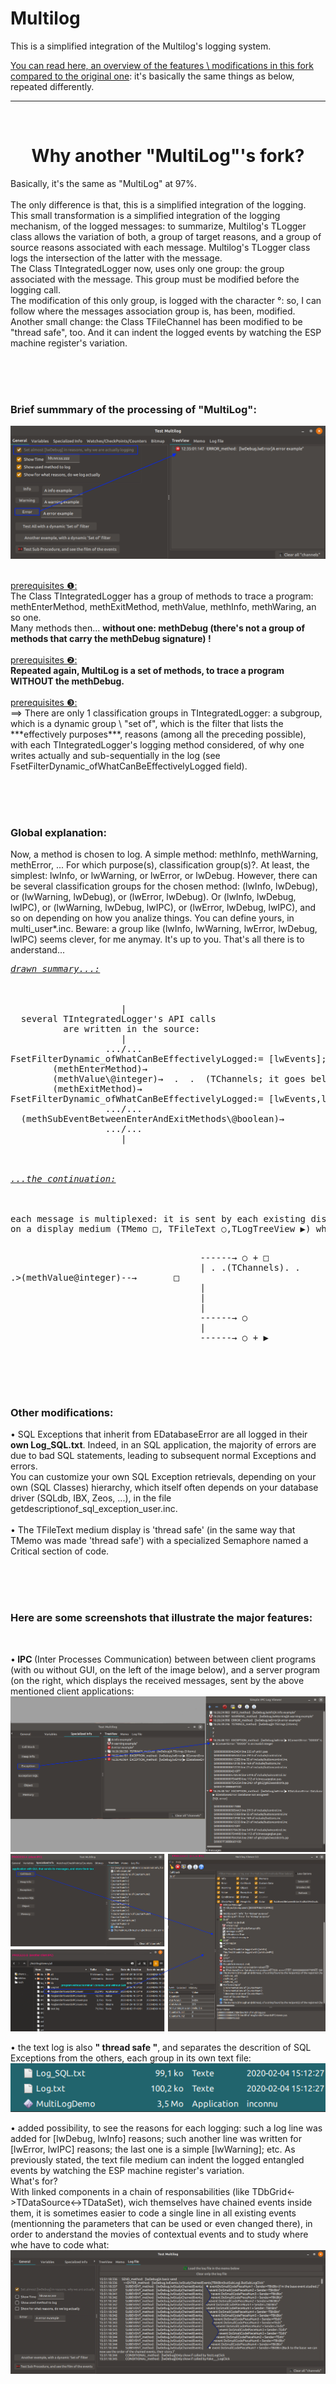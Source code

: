 # Multilog
This is a simplified integration of the Multilog's logging system. 

[You can read here, an overview of the features \ modifications in this fork compared to the original one](https://github.com/devEric69/multilog/blob/master/multilog_doc/overwiew.htm): it's basically the same things as below, repeated differently.
<br>

***

<br>
<h1 align="center"> Why another "MultiLog"'s fork? </h1>
Basically, it's the same as "MultiLog" at 97%.<br>
<br>
The only difference is that, this is a simplified integration of the logging.<br>
This small transformation is a simplified integration of the logging mechanism, of the logged messages: 
to summarize, Multilog's TLogger class allows the variation of both, a group of target reasons, and a group of source reasons associated with each message. 
Multilog's TLogger class logs the intersection of the latter with the message.<br>
The Class TIntegratedLogger now, uses only one group: the group associated with the message. This group must be modified before the logging call.<br>
The modification of this only group, is logged with the character °: so, I can follow where the messages association group is, has been, modified.<br>
Another small change: the Class TFileChannel has been modified to be "thread safe", too. And it can indent the logged events by watching the ESP machine register's variation.
  
<br><br><br>
<h3> Brief summmary of the processing of "MultiLog": </h3>

![multilog_doc/overwiewFiles/ExampleOfMinimumFilter.png](https://github.com/devEric69/multilog/blob/master/multilog_doc/overwiewFiles/ExampleOfMinimumFilter.png)

<br>
<u>prerequisites ❶:</u><br>
The Class TIntegratedLogger has a group of methods to trace a program: methEnterMethod, methExitMethod, methValue, methInfo, methWaring, an so one.<br>
Many methods then... <b>without one: methDebug (there's not a group of methods that carry the methDebug signature) !</b><br>
<br>
<u>prerequisites ❷:</u><br>
<b>Repeated again, MultiLog is a set of methods, to trace a program WITHOUT the methDebug.</b><br>
<br>
<u>prerequisites ❸:</u><br>
==> There are only 1 classification groups in TIntegratedLogger: a subgroup, which is a dynamic group \ "set of", which is the filter that lists the ***effectively purposes***, 
reasons (among all the preceding possible), with each TIntegratedLogger's logging method considered, 
of why one writes actually and sub-sequentially in the log (see FsetFilterDynamic_ofWhatCanBeEffectivelyLogged field).<br>

<br><br><br>
<h3>Global explanation:</h3>
Now, a method is chosen to log. A simple method: methInfo, methWarning, methError, ... For which purpose(s), classification group(s)?. At least, the simplest: lwInfo, or lwWarning, or lwError, or lwDebug.
However, there can be several classification groups for the chosen method: (lwInfo, lwDebug), or (lwWarning, lwDebug), or (lwError, lwDebug). Or (lwInfo, lwDebug, lwIPC), or (lwWarning, lwDebug, lwIPC), or (lwError, lwDebug, lwIPC), and so on depending on how you analize things. 
You can define yours, in multi_user*.inc.
Beware: a group like (lwInfo, lwWarning, lwError, lwDebug, lwIPC) seems clever, for me anymay. It's up to you.
That's all there is to anderstand...
<pre>
<u><i>drawn summary...:</i></u><br>
<br>
                     |
  several TIntegratedLogger's API calls 
          are written in the source:
                     |
                  .../...
FsetFilterDynamic_ofWhatCanBeEffectivelyLogged:= [lwEvents];
        (methEnterMethod)→
        (methValue\@integer)→  .  .  (TChannels; it goes below).  .  .>
        (methExitMethod)→
FsetFilterDynamic_ofWhatCanBeEffectivelyLogged:= [lwEvents,lwDebug];
                  .../...
  (methSubEventBetweenEnterAndExitMethods\@boolean)→
                  .../...
                     |
<br><br>
<u><i>...the continuation:</i></u><br>
<br>
each message is multiplexed: it is sent by each existing display channel over time,
on a display medium (TMemo □, TFileText ○,TLogTreeView ▶) where it is displayed:

&nbsp;&nbsp;&nbsp;&nbsp;&nbsp;&nbsp;&nbsp;&nbsp;&nbsp;&nbsp;&nbsp;&nbsp;&nbsp;&nbsp;&nbsp;&nbsp;&nbsp;&nbsp;&nbsp;&nbsp;&nbsp;&nbsp;&nbsp;&nbsp;&nbsp;&nbsp;&nbsp;&nbsp;&nbsp;&nbsp;&nbsp;&nbsp;&nbsp;&nbsp;&nbsp;&nbsp;------→            ○ + □
&nbsp;&nbsp;&nbsp;&nbsp;&nbsp;&nbsp;&nbsp;&nbsp;&nbsp;&nbsp;&nbsp;&nbsp;&nbsp;&nbsp;&nbsp;&nbsp;&nbsp;&nbsp;&nbsp;&nbsp;&nbsp;&nbsp;&nbsp;&nbsp;&nbsp;&nbsp;&nbsp;&nbsp;&nbsp;&nbsp;&nbsp;&nbsp;&nbsp;&nbsp;&nbsp;&nbsp;|
.  .(TChannels).  .  .>(methValue\@integer)--→&nbsp;&nbsp;&nbsp;&nbsp;&nbsp;&nbsp; □
&nbsp;&nbsp;&nbsp;&nbsp;&nbsp;&nbsp;&nbsp;&nbsp;&nbsp;&nbsp;&nbsp;&nbsp;&nbsp;&nbsp;&nbsp;&nbsp;&nbsp;&nbsp;&nbsp;&nbsp;&nbsp;&nbsp;&nbsp;&nbsp;&nbsp;&nbsp;&nbsp;&nbsp;&nbsp;&nbsp;&nbsp;&nbsp;&nbsp;&nbsp;&nbsp;&nbsp;|
&nbsp;&nbsp;&nbsp;&nbsp;&nbsp;&nbsp;&nbsp;&nbsp;&nbsp;&nbsp;&nbsp;&nbsp;&nbsp;&nbsp;&nbsp;&nbsp;&nbsp;&nbsp;&nbsp;&nbsp;&nbsp;&nbsp;&nbsp;&nbsp;&nbsp;&nbsp;&nbsp;&nbsp;&nbsp;&nbsp;&nbsp;&nbsp;&nbsp;&nbsp;&nbsp;&nbsp;|
&nbsp;&nbsp;&nbsp;&nbsp;&nbsp;&nbsp;&nbsp;&nbsp;&nbsp;&nbsp;&nbsp;&nbsp;&nbsp;&nbsp;&nbsp;&nbsp;&nbsp;&nbsp;&nbsp;&nbsp;&nbsp;&nbsp;&nbsp;&nbsp;&nbsp;&nbsp;&nbsp;&nbsp;&nbsp;&nbsp;&nbsp;&nbsp;&nbsp;&nbsp;&nbsp;&nbsp;|
&nbsp;&nbsp;&nbsp;&nbsp;&nbsp;&nbsp;&nbsp;&nbsp;&nbsp;&nbsp;&nbsp;&nbsp;&nbsp;&nbsp;&nbsp;&nbsp;&nbsp;&nbsp;&nbsp;&nbsp;&nbsp;&nbsp;&nbsp;&nbsp;&nbsp;&nbsp;&nbsp;&nbsp;&nbsp;&nbsp;&nbsp;&nbsp;&nbsp;&nbsp;&nbsp;&nbsp;------→            ○
&nbsp;&nbsp;&nbsp;&nbsp;&nbsp;&nbsp;&nbsp;&nbsp;&nbsp;&nbsp;&nbsp;&nbsp;&nbsp;&nbsp;&nbsp;&nbsp;&nbsp;&nbsp;&nbsp;&nbsp;&nbsp;&nbsp;&nbsp;&nbsp;&nbsp;&nbsp;&nbsp;&nbsp;&nbsp;&nbsp;&nbsp;&nbsp;&nbsp;&nbsp;&nbsp;&nbsp;|
&nbsp;&nbsp;&nbsp;&nbsp;&nbsp;&nbsp;&nbsp;&nbsp;&nbsp;&nbsp;&nbsp;&nbsp;&nbsp;&nbsp;&nbsp;&nbsp;&nbsp;&nbsp;&nbsp;&nbsp;&nbsp;&nbsp;&nbsp;&nbsp;&nbsp;&nbsp;&nbsp;&nbsp;&nbsp;&nbsp;&nbsp;&nbsp;&nbsp;&nbsp;&nbsp;&nbsp;------→            ○ + ▶
</pre>

<br><br><br>
<h3> Other modifications: </h3>
• SQL Exceptions that inherit from EDatabaseError are all logged in their <b>own Log_SQL.txt</b>. Indeed, in an SQL application, the majority of errors are due to bad SQL statements, 
leading to subsequent normal Exceptions and errors.<br>
You can customize your own SQL Exception retrievals, depending on your own (SQL Classes) hierarchy, which itself often depends on your database driver (SQLdb, IBX, Zeos, ...), 
in the file getdescriptionof_sql_exception_user.inc.<br>      
<br> 
• The TFileText medium display is 'thread safe' (in the same way that TMemo was made 'thread safe') with a specialized Semaphore named a Critical section of code.<br>

<br><br><br>
<h3>Here are some screenshots that illustrate the major features:</h3>
<br>

•<b> IPC </b>(Inter Processes Communication) between between client programs (with ou without GUI, on the left of the image below), and a server program (on the right, which displays the received messages, sent by the above mentioned client applications:
![multilog_doc/overwiewFiles/simpleviewer.png](https://github.com/devEric69/multilog/blob/master/multilog_doc/overwiewFiles/simpleviewer.png)
![multilog_doc/overwiewFiles/clientsandServerIPC.png](https://github.com/devEric69/multilog/blob/master/multilog_doc/overwiewFiles/clientsandServerIPC.png)

 
• the text log is also <b>" thread safe "</b>, and separates the descrition of SQL Exceptions from the others, each group in its own text file:<br>
![multilog_doc/overwiewFiles/differenciedLog.png](https://github.com/devEric69/multilog/blob/master/multilog_doc/overwiewFiles/differenciedLog.png)

• added possibility, to see the reasons for each logging: such a log line was added for [lwDebug, lwInfo] reasons; such another line was written for [lwError, lwIPC] reasons; the last one is a simple [lwWarning]; etc. As previously stated, the text file medium can indent the logged entangled events by watching the ESP machine register's variation.<br>
What's for?<br>
With linked components in a chain of responsabilities (like TDbGrid<->TDataSource<->TDataSet), wich themselves have chained events inside them, it is sometimes easier to code a single line in all existing events (mentionning the parameters that can be used or even changed there), in order to anderstand the movies of contextual events and to study where whe have to code what:
![multilog_doc/overwiewFiles/autoMultiLog_IndentedEBP.png](https://github.com/devEric69/multilog/blob/master/multilog_doc/overwiewFiles/autoMultiLog_IndentedEBP.png)
 

